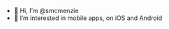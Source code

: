 - 👋 Hi, I’m @smcmenzie
- 👀 I’m interested in mobile apps, on iOS and Android

<!---
smcmenzie/smcmenzie is a ✨ special ✨ repository because its `README.md` (this file) appears on your GitHub profile.
You can click the Preview link to take a look at your changes.
--->
